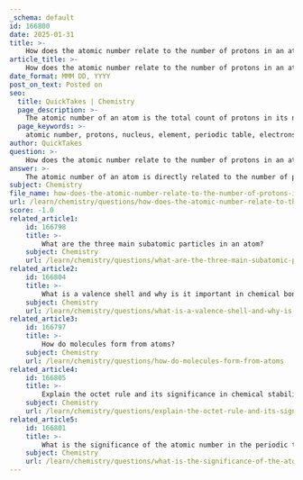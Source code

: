 ```yaml
---
_schema: default
id: 166800
date: 2025-01-31
title: >-
    How does the atomic number relate to the number of protons in an atom?
article_title: >-
    How does the atomic number relate to the number of protons in an atom?
date_format: MMM DD, YYYY
post_on_text: Posted on
seo:
  title: QuickTakes | Chemistry
  page_description: >-
    The atomic number of an atom is the total count of protons in its nucleus, determining the element's identity and properties in the periodic table.
  page_keywords: >-
    atomic number, protons, nucleus, element, periodic table, electrons, chemical properties, neutral atom, sodium, chemistry
author: QuickTakes
question: >-
    How does the atomic number relate to the number of protons in an atom?
answer: >-
    The atomic number of an atom is directly related to the number of protons it contains. Specifically, the atomic number is defined as the total count of protons in the nucleus of an atom. Each element on the periodic table is uniquely identified by its atomic number, which is always a whole number. For example, sodium (Na) has an atomic number of 11, indicating that it has 11 protons in its nucleus.\n\nIn addition to defining the element, the atomic number also determines the number of electrons in a neutral atom, as the number of protons equals the number of electrons. This balance of protons and electrons ensures that the atom has no overall charge. Therefore, for sodium, with its atomic number of 11, there are also 11 electrons orbiting the nucleus.\n\nThe atomic number is crucial for understanding the properties and behavior of elements in chemical reactions and interactions. It serves as the foundation for the organization of the periodic table, where elements are arranged in order of increasing atomic number. This arrangement allows scientists to predict the chemical properties and relationships between different elements based on their atomic numbers.\n\nIn summary, the atomic number is synonymous with the number of protons in an atom, and it plays a vital role in defining the identity and characteristics of elements in chemistry.
subject: Chemistry
file_name: how-does-the-atomic-number-relate-to-the-number-of-protons-in-an-atom.md
url: /learn/chemistry/questions/how-does-the-atomic-number-relate-to-the-number-of-protons-in-an-atom
score: -1.0
related_article1:
    id: 166798
    title: >-
        What are the three main subatomic particles in an atom?
    subject: Chemistry
    url: /learn/chemistry/questions/what-are-the-three-main-subatomic-particles-in-an-atom
related_article2:
    id: 166804
    title: >-
        What is a valence shell and why is it important in chemical bonding?
    subject: Chemistry
    url: /learn/chemistry/questions/what-is-a-valence-shell-and-why-is-it-important-in-chemical-bonding
related_article3:
    id: 166797
    title: >-
        How do molecules form from atoms?
    subject: Chemistry
    url: /learn/chemistry/questions/how-do-molecules-form-from-atoms
related_article4:
    id: 166805
    title: >-
        Explain the octet rule and its significance in chemical stability.
    subject: Chemistry
    url: /learn/chemistry/questions/explain-the-octet-rule-and-its-significance-in-chemical-stability
related_article5:
    id: 166801
    title: >-
        What is the significance of the atomic number in the periodic table?
    subject: Chemistry
    url: /learn/chemistry/questions/what-is-the-significance-of-the-atomic-number-in-the-periodic-table
---
```


&nbsp;